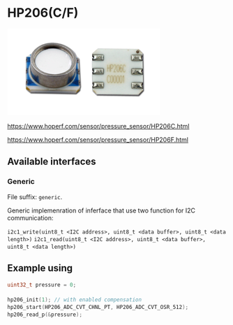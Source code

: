 # HP206(C/F)

![HP206C](../.assets/images/hp206c.png)

https://www.hoperf.com/sensor/pressure_sensor/HP206C.html

https://www.hoperf.com/sensor/pressure_sensor/HP206F.html

## Available interfaces

### Generic

File suffix: `generic`.

Generic implemenration of inferface that use two function for I2C communication:

`i2c1_write(uint8_t <I2C address>, uint8_t <data buffer>, uint8_t <data length>)`
`i2c1_read(uint8_t <I2C address>, uint8_t <data buffer>, uint8_t <data length>)`

## Example using

```c
uint32_t pressure = 0;

hp206_init(1); // with enabled compensation
hp206_start(HP206_ADC_CVT_CHNL_PT, HP206_ADC_CVT_OSR_512);
hp206_read_p(&pressure);
```
